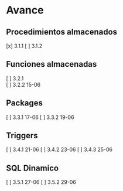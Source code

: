 # Avance

## Procedimientos almacenados
[x] 3.1.1
[ ] 3.1.2	

## Funciones almacenadas
[ ] 3.2.1	
[ ] 3.2.2   15-06

## Packages
[ ] 3.3.1	17-06
[ ] 3.3.2	19-06

## Triggers
[ ] 3.4.1	21-06
[ ] 3.4.2	23-06
[ ] 3.4.3	25-06

## SQL Dinamico
[ ] 3.5.1	27-06
[ ] 3.5.2	29-06
